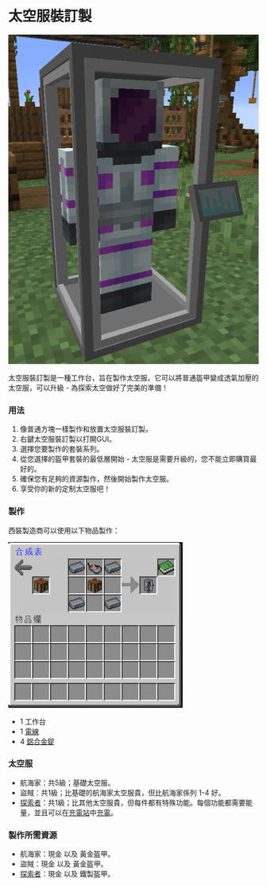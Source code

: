 # 太空服裝訂製



![](<../.gitbook/assets/image (35).png>)

太空服裝訂製是一種工作台，旨在製作太空服。它可以將普通盔甲變成透氣加壓的太空服，可以升級 - 為探索太空做好了完美的準備！

### 用法

1. 像普通方塊一樣製作和放置太空服裝訂製。
2. 右鍵太空服裝訂製以打開GUI。
3. 選擇您要製作的套裝系列。
4. 從您選擇的盔甲套裝的最低層開始 - 太空服是需要升級的，您不能立即購買最好的。
5. 確保您有足夠的資源製作，然後開始製作太空服。
6. 享受你的新的定制太空服吧！

### 製作

西裝製造商可以使用以下物品製作：

![](<../.gitbook/assets/image (36).png>)

* 1 工作台
* 1 [電線](wire.md)
* 4 [鋁合金錠](aluminium-alloy-ingot.md)

### 太空服

* 航海家：共5級；基礎太空服。
* 盜賊：共1級；比基礎的航海家太空服貴，但比航海家係列 1-4 好。
* [探索者](https://www.youtube.com/watch?v=rXPDnIlCEG8)：共1級；比其他太空服貴，但每件都有特殊功能。每個功能都需要能量，並且可以在[充電站](Charging-Station.md)中[充電](Charging-Station.md)。

### 製作所需資源

* 航海家：現金 以及 黃金盔甲。
* 盜賊：現金 以及 黃金盔甲。
* [探索者](https://www.youtube.com/watch?v=rXPDnIlCEG8)：現金 以及 鐵製盔甲。

